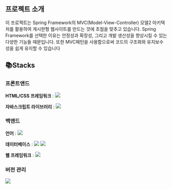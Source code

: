 ## **프로젝트 소개**


이 프로젝트는 Spring Framework의 MVC(Model-View-Controller) 모델2 아키텍처를 활용하여 게시판형 웹사이트를 만드는 것에 초점을 맞추고 있습니다. Spring Framework를 선택한 이유는 안정성과 확장성, 그리고 개발 생산성을 향상시킬 수 있는 다양한 기능들 때문입니다. 또한 MVC패턴을 사용함으로써 코드의 구조화와 유지보수성을 쉽게 유지할 수 있습니다



## **📚Stacks**  
 ### **프론트앤드**
 **HTML/CSS 프레임워크** : <img src="https://img.shields.io/badge/bootstrap-7952B3?style=flat-square&logo=bootstrap&logoColor=white">

  
  **자바스크립트 라이브러리** : <img src="https://img.shields.io/badge/jquery-0769AD?style=flat-square&logo=jquery&logoColor=white" >
 ### **백엔드**
  **언어** : <img src="https://img.shields.io/badge/java-007396?style=flat-square&logo=java&logoColor=white">  

  
  **데이터베이스** : <img src="https://img.shields.io/badge/oracle-F80000?style=flat-square&logo=oracle&logoColor=white"> <img src="https://img.shields.io/badge/mysql-4479A1?style=flat-square&logo=mysql&logoColor=white">

  
  **웹 프레임워크** : <img src="https://img.shields.io/badge/spring-6DB33F?style=flat-square&logo=spring&logoColor=white">
 ### **버전 관리**
  <img src="https://img.shields.io/badge/github-181717?style=flat-square&logo=github&logoColor=white">






